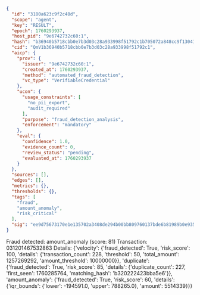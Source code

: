 ```json
{
  "id": "3180a623c9f2c40d",
  "scope": "agent",
  "key": "RESULT",
  "epoch": 1760293937,
  "host_pid": "9e6742732c60:1",
  "hash": "b36940b5718cbb0e7b3d03c28a933998f51792c1b705072a848cc9f130410ba7",
  "cid": "QmV1b36940b5718cbb0e7b3d03c28a933998f51792c1",
  "aicp": {
    "prov": {
      "issuer": "9e6742732c60:1",
      "created_at": 1760293937,
      "method": "automated_fraud_detection",
      "vc_type": "VerifiableCredential"
    },
    "ucon": {
      "usage_constraints": [
        "no_pii_export",
        "audit_required"
      ],
      "purpose": "fraud_detection_analysis",
      "enforcement": "mandatory"
    },
    "eval": {
      "confidence": 1.0,
      "evidence_count": 0,
      "review_status": "pending",
      "evaluated_at": 1760293937
    }
  },
  "sources": [],
  "edges": [],
  "metrics": {},
  "thresholds": {},
  "tags": [
    "fraud",
    "amount_anomaly",
    "risk_critical"
  ],
  "sig": "ee9d75673170e1e135702a3408de294b00bb809760137bde6b81989b0e935017"
}
```

Fraud detected: amount_anomaly (score: 81)
Transaction: 031201467532863
Details: {'velocity': {'fraud_detected': True, 'risk_score': 100, 'details': {'transaction_count': 228, 'threshold': 50, 'total_amount': 1257269292, 'amount_threshold': 10000000}}, 'duplicate': {'fraud_detected': True, 'risk_score': 85, 'details': {'duplicate_count': 227, 'first_seen': 1760285764, 'matching_hash': 'b320222423bba5e6'}}, 'amount_anomaly': {'fraud_detected': True, 'risk_score': 60, 'details': {'iqr_bounds': {'lower': -194591.0, 'upper': 788265.0}, 'amount': 5514339}}}